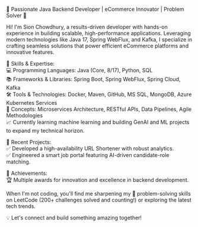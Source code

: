 🌟 Passionate Java Backend Developer | eCommerce Innovator | Problem Solver 🌟

Hi! I'm Sion Chowdhury, a results-driven developer with hands-on experience in building scalable, high-performance applications. Leveraging modern technologies like Java 17, Spring WebFlux, and Kafka, I specialize in crafting seamless solutions that power efficient eCommerce platforms and innovative features.    

🔧 Skills & Expertise:  
💻 Programming Languages: Java (Core, 8/17), Python, SQL  
📚 Frameworks & Libraries: Spring Boot, Spring WebFlux, Spring Cloud, Kafka  
🛠️ Tools & Technologies: Docker, Maven, GitHub, MS SQL, MongoDB, Azure Kubernetes Services  
🚀 Concepts: Microservices Architecture, RESTful APIs, Data Pipelines, Agile Methodologies  
📈 Currently learning machine learning and building GenAI and ML projects to expand my technical horizon.    

🚀 Recent Projects:  
✅ Developed a high-availability URL Shortener with robust analytics.  
✅ Engineered a smart job portal featuring AI-driven candidate-role matching.    

🎯 Achievements:  
🏆 Multiple awards for innovation and excellence in backend development.    

When I'm not coding, you'll find me sharpening my 🧠 problem-solving skills on LeetCode (200+ challenges solved and counting!) or exploring the latest tech trends.    

💡 Let's connect and build something amazing together!
